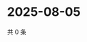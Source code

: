 # 2025-08-05

共 0 条

<!-- BEGIN ZHIHUVIDEO -->
<!-- 最后更新时间 Tue Aug 05 2025 21:35:55 GMT+0800 (China Standard Time) -->

<!-- END ZHIHUVIDEO -->
